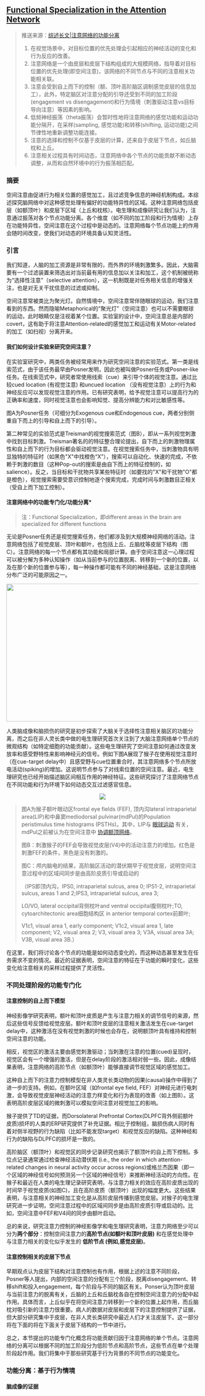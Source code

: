 ## [Functional Specialization in the Attention Network](https://www.ncbi.nlm.nih.gov/pmc/articles/PMC7026883/)
>推送来源：[综述长文|注意网络的功能分离](https://mp.weixin.qq.com/s?__biz=MzIzMjIyMjQwNQ==&mid=2247484104&idx=1&sn=3d5d0250f462ff120a9cd0c5be762c80&chksm=e8997962dfeef0747caff85996f8a7353c58fdc890484118dff7c99ccfed655dd2547cf5d9e3&scene=126&sessionid=1616506603&key=b29dc7ac64daae53ed4cd1834611426353c313c67b6fd8c92b62b052e47a41e08947afcd0cfe87789d236566e4c909d9545a6a6d1b86359c6d38e47a1c7765bf5e20c297b16911a75911ea9c249c77344f7a15467d48bcf82444b5a95728ea3a08d5367ca4f4d478145acb7c1b2e3e8fbcc98c9d459fb968e1bc1642538d9afb&ascene=1&uin=NzE4NTkwNDg1&devicetype=Windows+10+x64&version=63000039&lang=zh_CN&exportkey=A%2Bx1pOrFlexW%2BrtPkmnPOBU%3D&pass_ticket=vIxK6NVAvmEpzTDJz090g5a8T64%2FI4H9rNQsm4T%2Fekmm7RTGUQM%2BWQ7bVXaa0S5Z&wx_header=0)
>1. 在视觉场景中，对目标位置的优先处理会引起相应的神经活动的变化和行为反应的改善。
>2. 注意网络是一个由皮层和皮层下结构组成的大规模网络，指导着对目标位置的优先处理(即空间注意)，该网络的不同节点与不同的注意相关功能相关联。
>3. 注意会受到自上而下的控制（额、顶叶高阶脑区调制感觉皮层的信息加工），此外，特定脑区对注意分配的引导还受到不同的加工阶段(engagement vs disengagement)和行为情境（刺激驱动注意vs目标导向注意）等因素的影响。
>4. 低频神经振荡（theta振荡）会暂时性地将注意网络的感觉功能和运动功能分隔开，在采样(sampling, 感觉功能)和转移(shifting, 运动功能)之间节律性地重新调整功能连接。
>5. 注意的选择和控制不仅基于皮层的计算，还来自于皮层下节点，如丘脑枕和上丘。
>6. 注意相关过程具有时间动态，注意网络中各个节点的功能贡献不断动态调整，从而和自然环境中的行为振荡相匹配。

### 摘要
空间注意由促进行为相关位置的感觉加工，且过滤竞争信息的神经机制构成。本综述探究脑网络中对这种感觉处理有偏好的功能特异性的区域。这种注意网络包括皮层（如额顶叶）和皮层下区域（上丘和枕核）。电生理和成像研究让我们认为，注意通过振荡对各个节点功能分离。各个维度（如不同的加工阶段和行为情境）上存在功能特异性，空间注意在这个过程中是动态的。注意网络每个节点功能上的作用会随时间改变，使我们对动态的环境具备认知灵活性。

### 引言
我们知道，人脑的加工资源是非常有限的，而外界的环境刺激繁多。因此，大脑需要有一个过滤装置来筛选出对当前最有用的信息加以关注和加工，这个机制被统称为“选择性注意”（selective attention），这一机制既是对任务相关信息的增强关注，也是对无关干扰信息的过滤或抑制。

空间注意常被类比为聚光灯。自然情境中，空间注意常伴随眼球的运动，我们注意看到的东西。然而隐喻Metaphorical的“聚光灯”（空间注意）也可以不需要眼球的运动，此时眼睛仅是注视着某个位置。实验室的设计中，空间注意总是内部的covert，这有助于将注意Attention-related的感觉加工和运动有关Motor-related的加工（如扫视）分离开来。

#### 我们如何设计实验来研究空间注意？

在实验室研究中，两类任务被经常用来作为研究空间注意的实验范式。第一类是线索范式，由于该任务最早由Posner发明，因此也被叫做Posner任务或Posner-like任务。在线索范式中，研究者常使用线索（cue）来引导个体的视觉注意。通过比较cued location (有视觉注意) 和uncued location （没有视觉注意）上的行为和神经反应可以发现视觉注意的作用。已有研究表明，给予视觉注意可以提高行为的正确率和速度，同时视觉注意也会影响知觉、提高分辨能力和对比敏感性等。

图A为Posner任务（可细分为Exogenous cue和Endogenous cue，两者分别侧重自下而上的引导和自上而下的引导）。

第二种常见的实验范式是Treisman的视觉搜索范式（图B），即从一系列视觉刺激中找到目标刺激。Treisman著名的的特征整合理论提出，自下而上的刺激物理属性和自上而下的行为目标都会驱动视觉注意。在视觉搜索任务中，当刺激物具有明显独特的特征时（如黑色"X"中找橙色“X”），搜索可以自动化、快速的完成，不依赖于刺激的数目（这种Pop-out的搜索是由自下而上的特征控制的，如salience）。反之，当目标和干扰物共享某些特征时（如要找的"X"和干扰物"O"都是橙色），视觉搜索需要受意识控制地逐个搜索完成，完成时间与刺激数目正相关（受自上而下加工控制）。


#### 注意网络中的功能专门化/功能分离*
>注：Functional Specialization，即different areas in the brain are specialized for different functions

无论是Posner任务还是视觉搜索任务，他们都涉及到大规模神经网络的活动。注意网络包括了视觉皮层、顶叶和额叶，也包括上丘、丘脑枕等皮层下结构（图C）。注意网络的每一个节点都有其功能和局部计算。由于空间注意这一心理过程可以被分解为多种认知操作（如从当前参与的位置脱离、转移到一个新的位置，以及在那个新的位置参与等），每一种操作都可能有不同的神经基础，这是注意网络分布广泛的可能原因之一。

<div align=center><img src="https://www.ncbi.nlm.nih.gov/pmc/articles/PMC7026883/bin/nihms-1553234-f0001.jpg"  height="360px" width="700px" ></div>


人类脑成像和脑损伤的研究是初步探索了大脑关于选择性注意相关脑区的功能分离，而之后在非人灵长类中做的电生理研究首次关注到了大脑注意网络单个节点的微观结构（如特定细胞的功能贡献）。这些电生理研究了空间注意如何通过改变发放率和感受野特性来影响神经元的信号。例如下图A展现了猴子在使用视觉注意时（在cue-target delay中）且感受野与cue位置重合时，其注意网络多个节点所放电活动(spiking)的增加。这说明节点参与了对线索位置的空间注意。最近，电生理研究也已经开始描述脑区间相互作用的神经特征。这些研究探讨了注意网络节点在不同功能和行为环境下如何动态交互过滤感官信息。


<div align=center><img src="https://www.ncbi.nlm.nih.gov/pmc/articles/instance/7026883/bin/nihms-1553234-f0002.jpg" ></div>


>图A为猴子额叶眼动区frontal eye fields (FEF), 顶内沟lateral intraparietal area(LIP)和中鼻窦mediodorsal pulvinar(mdPul)的Population peristimulus time histograms (PSTHs)。其中，LIP与 [眼球运动](https://en.wikipedia.org/wiki/Lateral_intraparietal_cortex) 有关，mdPul之前被认为在空间注意中 [协调额顶网络](https://www.nature.com/articles/s41467-018-08151-4)。
>
>图B：刺激猴子的FEF会导致视觉皮层(V4)中的活动注意力的增加。红色是刺激FEF的条件，黑色是没有刺激的。
>
>图C：颅内脑电的结果，高阶脑区活动的潜伏期早于视觉皮层，说明空间注意过程中的区域间同步是由高阶皮质引导或启动的
>
>（IPS即顶内沟，IPS0, intraparietal sulcus, area 0; IPS1-2, intraparietal sulcus, areas 1 and 2;IPS3, intraparietal sulcus, area 3; 
>
>LO/VO, lateral occipital背侧枕叶and ventral occipital腹侧枕叶;TO, cytoarchitectonic area细胞结构区 in anterior temporal cortex前颞叶; 
>
>V1c1, visual area 1, early component; V1c2, visual area 1, late component; V2, visual area 2; V3, visual area 3; V3A, visual area 3A; V3B, visual area 3B.）


在这里，我们将讨论各个节点的功能是如何动态变化的，而这种动态甚至发生在任务需求不变的情况。最近的证据表明，空间注意的特征在于功能的瞬时变化，这些变化给注意相关的采样过程提供了灵活性。

### 不同处理阶段的功能专门化

#### 注意控制的自上而下模型

神经影像学研究表明，额叶和顶叶皮质是产生与注意力相关的调节信号的来源，然后这些信号反馈给视觉皮层。额叶和顶叶皮层的注意相关激活发生在cue-target delay中，这种激活在没有视觉刺激的时候也会存在，说明额顶叶具有维持和控制空间注意的功能。

相反，视觉区的激活主要由感觉刺激驱动；当刺激在注意的位置(cued)呈现时，视觉区会有一个增强的激活，但是在delay阶段的激活相对弱一些。因此，成像结果表明，注意网络的高阶节点（如额顶叶）能够直接调节视觉区域的感觉加工。

这种自上而下的注意力控制模型在非人类灵长类动物的因果(causal)操作中得到了进一步的支持。例如，在额叶区域（如frontal eye field, FEF）对神经元进行电刺激，会导致视觉皮层神经活动的注意力样变化和行为表现的改善（如上图B）。这表明高阶皮层区域的微刺激可以模拟空间注意对视觉加工的影响。

猴子提供了TD的证据，而Dorsolateral Prefrontal Cortex(DLPFC背外侧前额叶皮质)损坏的人类的ERP研究提供了补充证据。相比于控制组，脑损伤病人同时有着对侧半视野的行为缺陷（比如不能发现target）和视觉反应的缺陷。这种神经和行为的缺陷与DLPFC的损坏是一致的。


高阶脑区（额顶叶）和视觉区的同步记录研究也揭示了额顶叶的自上而下控制。多位点记录通常通过检查神经活动潜伏期 (i.e., the order in which attention-related changes in neural activity occur across regions)或格兰杰因果（即一个区域的神经信号如何预测另一个区域的神经信号）来推断神经活动的方向性。在猴子和最近在人类的电生理记录研究表明，与注意力相关的效应在高阶皮质出现的时间早于视觉皮质(如图C)，且在高阶皮质（额顶叶）出现的幅度更大。这些结果表明，与注意相关的神经加工变化是从高阶皮层传播到感觉皮层。对猴子的电生理研究进一步证明，空间注意过程中的区域间同步是由高阶皮质引导或启动的。比如，空间注意中FEF和V4间的同步由额叶启动。

总的来说，研究注意力控制的神经影像学和电生理研究表明，注意力网络至少可以分为**两个部分**：控制空间注意力的**高阶节点(如额叶和顶叶皮层)** 和在感觉处理中与注意力相关的变化似乎发生的 **低阶节点 (例如,感觉皮层)**。

#### 注意控制相关的皮层下节点

早期观点认为皮层下结构对注意控制也有作用，根据上述的注意不同阶段，Posner等人提出，内部的空间注意的分配有三个阶段，脱离disengagement、转移shift和投入engagement，每个阶段与不同的脑区有关。Ponser认为顶叶皮层与当前注意力的脱离有关，丘脑的上丘和丘脑枕各自在控制空间注意力的分配中起作用。具体而言，上丘似乎在将空间注意力转移到一个新的位置上起作用，而丘脑枕对吸引新的注意力很重要。病人的数据对皮层和皮层下的注意控制提供了证据，但大部分研究集中于皮层，在非人灵长类研究中最近人们才关注皮层下。这一部分将在下面的将在下面关于皮层下结构的一节中进行。

总之，本节提出的功能专门化概念将功能贡献归因于注意网络的单个节点。注意网络的分离可以根据不同的加工阶段分为低阶节点和高阶节点，这些节点在单个处理阶段起作用。我们将集中于那些研究基于行为背景的不同节点的功能变化。

### 功能分离：基于行为情境
#### 脑成像的证据



